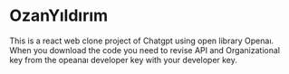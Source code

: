 # OzanYıldırım  

This is a  react web clone project of Chatgpt using open library Openaı.
When you download the code you need to revise API and Organizational key from the opeanaı developer key with your developer key.
